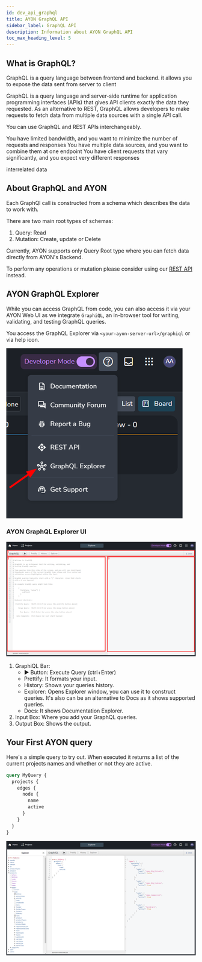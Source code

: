 ```yaml
---
id: dev_api_graphql
title: AYON GraphQL API
sidebar_label: GraphQL API
description: Information about AYON GraphQL API
toc_max_heading_level: 5
---
```


## What is GraphQL?

GraphQL is a query language between frontend and backend. it allows you to expose the data sent from server to client

GraphQL is a query language and server-side runtime for application programming interfaces (APIs) that gives API clients exactly the data they requested. As an alternative to REST, GraphQL allows developers to make requests to fetch data from multiple data sources with a single API call.

You can use GraphQL and REST APIs interchangeably. 

You have limited bandwidth, and you want to minimize the number of requests and responses
You have multiple data sources, and you want to combine them at one endpoint
You have client requests that vary significantly, and you expect very different responses

interrelated data

## About GraphQL and AYON

Each GraphQl call is constructed from a schema which describes the data to work with.

There are two main root types of schemas:
1. Query: Read
2. Mutation: Create, update or Delete

Currently, AYON supports only Query Root type where you can fetch data directly from AYON's Backend.

To perform any operations or mutation please consider using our [REST API](dev_api_rest.md) instead.

## AYON GraphQL Explorer

While you can access GraphQL from code, you can also access it via your AYON Web UI as we integrate `GraphiQL`, an in-browser tool for writing, validating, and testing GraphQL queries.

<div class="row markdown">
<div class="col col--6 markdown">

You access the GraphQL Explorer via `<your-ayon-server-url>/graphiql` or via help icon.

</div>
<div class="col col--6 markdown">

![](assets/apis_and_resources/graphql_explorer.png)

</div>
</div>


### AYON GraphQL Explorer UI

![](assets/apis_and_resources/graphql_explorer_ui.png)
1. GraphiQL Bar:
   - ▶️ Button: Execute Query (ctrl+Enter)
   - Prettify: It formats your input.
   - History: Shows your queries history.
   - Explorer: Opens Explorer window, you can use it to construct queries. It's also can be an alternative to Docs as it shows supported queries.
   - Docs: It shows Documentation Explorer.
2. Input Box: Where you add your GraphQL queries.
3. Output Box: Shows the output.


## Your First AYON query
Here's a simple query to try out. 
When executed it returns a list of the current projects names and whether or not they are active.
```graphql
query MyQuery {
  projects {
    edges {
      node {
        name
        active
      }
    }
  }
}
```

![](assets/apis_and_resources/graphql_example.png)
